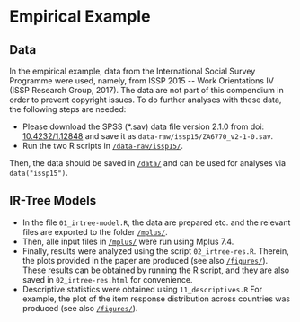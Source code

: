 # Empirical Example

## Data

In the empirical example, data from the International Social Survey Programme were used, namely, from ISSP 2015 -- Work Orientations IV (ISSP Research Group, 2017).
The data are not part of this compendium in order to prevent copyright issues.
To do further analyses with these data, the following steps are needed:

- Please download the SPSS (*.sav) data file version 2.1.0 from doi: [10.4232/1.12848](http://dx.doi.org/10.4232/1.12848) and save it as `data-raw/issp15/ZA6770_v2-1-0.sav`.
- Run the two R scripts in [`/data-raw/issp15/`](/data-raw/issp15/).

Then, the data should be saved in [`/data/`](/data/) and can be used for analyses via `data("issp15")`.

## IR-Tree Models

- In the file `01_irtree-model.R`, the data are prepared etc. and the relevant files are exported to the folder [`/mplus/`](/code/issp15/mplus).
- Then, alle input files in [`/mplus/`](/code/issp15/mplus) were run using Mplus 7.4.
- Finally, results were analyzed using the script `02_irtree-res.R`.
  Therein, the plots provided in the paper are produced (see also [`/figures/`](/figures/)).
  These results can be obtained by running the R script, and they are also saved in `02_irtree-res.html` for convenience.
- Descriptive statistics were obtained using `11_descriptives.R`
  For example, the plot of the item response distribution across countries was produced (see also [`/figures/`](/figures/)).
